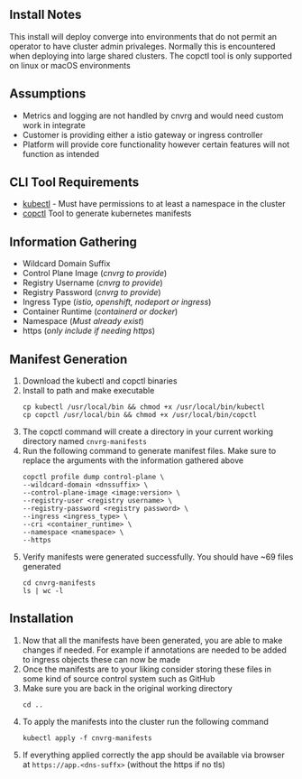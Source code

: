## Install Notes
This install will deploy converge into environments that do not permit an operator
to have cluster admin privaleges. Normally this is encountered when deploying into
large shared clusters. The copctl tool is only supported on linux or macOS environments

## Assumptions
- Metrics and logging are not handled by cnvrg and would need custom work in integrate
- Customer is providing either a istio gateway or ingress controller
- Platform will provide core functionality however certain features will not
function as intended

## CLI Tool Requirements
- [kubectl](https://kubernetes.io/docs/tasks/tools/) - Must have permissions to
at least a namespace in the cluster
- [copctl](https://github.com/AccessibleAI/cnvrg-operator/releases/tag/4.3.6-DEV-14449-export-manifests-cli)
Tool to generate kubernetes manifests

## Information Gathering
- Wildcard Domain Suffix
- Control Plane Image (*cnvrg to provide*)
- Registry Username (*cnvrg to provide*)
- Registry Password (*cnvrg to provide*)
- Ingress Type (*istio, openshift, nodeport or ingress*)
- Container Runtime (*containerd or docker*)
- Namespace (*Must already exist*)
- https (*only include if needing https*)

## Manifest Generation
1. Download the kubectl and copctl binaries
2. Install to path and make executable
    ```
    cp kubectl /usr/local/bin && chmod +x /usr/local/bin/kubectl
    cp copctl /usr/local/bin && chmod +x /usr/local/bin/copctl
    ```
3. The copctl command will create a directory in your current working directory named
`cnvrg-manifests`
4. Run the following command to generate manifest files. Make sure to replace the
arguments with the information gathered above
    ```
    copctl profile dump control-plane \
    --wildcard-domain <dnssuffix> \
    --control-plane-image <image:version> \
    --registry-user <registry username> \
    --registry-password <registry password> \
    --ingress <ingress_type> \
    --cri <container_runtime> \
    --namespace <namespace> \
    --https
    ```
4. Verify manifests were generated successfully. You should have ~69 files generated
    ```
    cd cnvrg-manifests
    ls | wc -l
    ```

## Installation
1. Now that all the manifests have been generated, you are able to make changes
if needed. For example if annotations are needed to be added to ingress objects
these can now be made
2. Once the manifests are to your liking consider storing these files in some kind
of source control system such as GitHub
3. Make sure you are back in the original working directory
    ```
    cd ..
    ```
4. To apply the manifests into the cluster run the following command
    ```
    kubectl apply -f cnvrg-manifests
    ```
5. If everything applied correctly the app should be available via browser at
`https://app.<dns-suffx>` (without the https if no tls)
